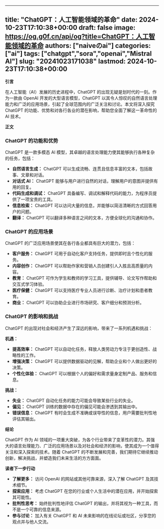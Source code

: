 
---
title: "ChatGPT：人工智能领域的革命"
date: 2024-10-23T17:10:38+00:00
draft: false
image: https://og.g0f.cn/api/og?title=ChatGPT：人工智能领域的革命
authors: ["naiveのai"]
categories: ["ai"]
tags: ["chatgpt","sora","openai","Mistral AI"]
slug: "20241023171038"
lastmod: 2024-10-23T17:10:38+00:00
---
**引言**

在人工智能（AI）发展的历史进程中，ChatGPT 的出现无疑是划时代的一刻。作为一款由 OpenAI 开发的大型语言模型，ChatGPT 以其令人惊叹的自然语言处理能力和广泛的应用场景，引起了全球范围内的广泛关注和讨论。本文将深入探究 ChatGPT 的功能、优势和对各行各业的潜在影响，帮助您全面了解这一革命性的 AI 技术。

**正文**

### ChatGPT 的功能和优势

ChatGPT 是一款多模态 AI 模型，其卓越的语言处理能力使其能够执行各种复杂的任务，包括：

- **自然语言生成：** ChatGPT 可以生成流畅、连贯且信息丰富的文本，包括故事、文章和对话。
- **对话式 AI：** ChatGPT 能够与用户进行自然的对话，理解用户的意图并提供有用的回复。
- **代码生成和调试：** ChatGPT 具备编写、调试和解释代码的能力，为程序员提供了一项宝贵的工具。
- **信息检索：** ChatGPT 可以访问大量的信息，并能够以简洁清晰的方式回答用户的问题。
- **翻译：** ChatGPT 可以翻译多种语言之间的文本，方便全球化的沟通和协作。

### ChatGPT 的应用场景

ChatGPT 的广泛应用场景使其在各行各业都具有巨大的潜力，包括：

- **客户服务：** ChatGPT 可用于自动化客户支持任务，提供即时且个性化的服务。
- **内容创作：** ChatGPT 可以帮助作家和营销人员创建引人入胜且高质量的内容。
- **教育：** ChatGPT 可作为学生和教师的学习工具，提供辅导、论文写作帮助和交互式学习体验。
- **医疗保健：** ChatGPT 可以支持医疗专业人员进行诊断、治疗计划和患者教育。
- **商业：** ChatGPT 可以协助企业进行市场研究、客户细分和预测分析。

### ChatGPT 的影响和挑战

ChatGPT 的出现对社会和经济产生了深远的影响，带来了一系列机遇和挑战：

**机遇：**

- **提高效率：** ChatGPT 可以自动化任务，释放人类劳动力专注于更创造性、战略性的工作。
- **增强决策：** ChatGPT 可以提供数据驱动的见解，帮助企业和个人做出更好的决策。
- **个性化体验：** ChatGPT 可以根据个人的偏好和需求量身定制产品、服务和信息。

**挑战：**

- **失业：** ChatGPT 自动化任务的能力可能会导致某些行业的失业。
- **偏见：** ChatGPT 训练的数据中存在的偏见可能会渗透到其输出中。
- **错误信息：** ChatGPT 有时会生成不准确或误导性的信息，用户需要批判性地评估其输出。

**结论**

ChatGPT 作为 AI 领域的一项重大突破，为各个行业带来了变革性的潜力。其强大的语言处理能力、广泛的应用场景以及对社会和经济的影响，使其成为一个值得关注和深入探索的技术。随着 ChatGPT 的不断发展和完善，我们期待它继续推动创新，解决挑战，并塑造我们未来生活的方方面面。

**读者下一步行动**

- **了解更多：** 访问 OpenAI 的网站或其他可靠来源，深入了解 ChatGPT 及其技术细节。
- **探索应用：** 考虑 ChatGPT 在您的行业或个人生活中的潜在应用，并开始探索其可能性。
- **批判性思考：** 始终批判性地评估 ChatGPT 的输出，并将其视为一种工具，而不是一个可靠的信息来源。
- **参与讨论：** 加入有关 ChatGPT 和 AI 未来影响的在线论坛或社区，分享您的观点并与他人交流。